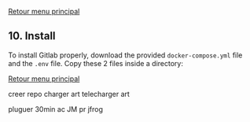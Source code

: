 [Retour menu principal](../README.md)

## 10. Install

To install Gitlab properly, download the provided ```docker-compose.yml``` file and the ```.env``` file. Copy these 2 files inside a directory:




[Retour menu principal](../README.md)

creer repo
charger art
telecharger art

pluguer 30min ac JM pr jfrog
